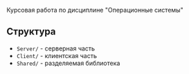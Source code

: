 Курсовая работа по дисциплине "Операционные системы"

## Структура
 - `Server/` - серверная часть
 - `Client/` - клиентская часть
 - `Shared/` - разделяемая библиотека